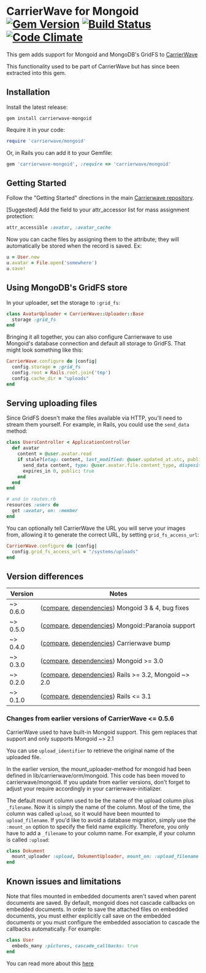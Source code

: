 # CarrierWave for Mongoid [![Gem Version](https://badge.fury.io/rb/carrierwave-mongoid.png)](http://badge.fury.io/rb/carrierwave-mongoid) [![Build Status](https://travis-ci.org/carrierwaveuploader/carrierwave-mongoid.png?branch=master)](http://travis-ci.org/carrierwaveuploader/carrierwave-mongoid) [![Code Climate](https://codeclimate.com/github/carrierwaveuploader/carrierwave-mongoid.png)](https://codeclimate.com/github/carrierwaveuploader/carrierwave-mongoid)

This gem adds support for Mongoid and MongoDB's GridFS to
[CarrierWave](https://github.com/carrierwaveuploader/carrierwave/)

This functionality used to be part of CarrierWave but has since been extracted
into this gem.

## Installation

Install the latest release:

    gem install carrierwave-mongoid

Require it in your code:

```ruby
require 'carrierwave/mongoid'
```

Or, in Rails you can add it to your Gemfile:

```ruby
gem 'carrierwave-mongoid', :require => 'carrierwave/mongoid'
```

## Getting Started

Follow the "Getting Started" directions in the main
[Carrierwave repository](https://raw.github.com/carrierwaveuploader/carrierwave/).

[Suggested] Add the field to your attr_accessor list for mass assignment
protection:

```ruby
attr_accessible :avatar, :avatar_cache
```

Now you can cache files by assigning them to the attribute; they will
automatically be stored when the record is saved. Ex:

```ruby
u = User.new
u.avatar = File.open('somewhere')
u.save!
```

## Using MongoDB's GridFS store

In your uploader, set the storage to `:grid_fs`:

```ruby
class AvatarUploader < CarrierWave::Uploader::Base
  storage :grid_fs
end
```

Bringing it all together, you can also configure Carrierwave to use Mongoid's
database connection and default all storage to GridFS. That might look something
like this:

```ruby
CarrierWave.configure do |config|
  config.storage = :grid_fs
  config.root = Rails.root.join('tmp')
  config.cache_dir = "uploads"
end
```

## Serving uploading files

Since GridFS doesn't make the files available via HTTP, you'll need to stream
them yourself. For example, in Rails, you could use the `send_data` method:

```ruby
class UsersController < ApplicationController
  def avatar
    content = @user.avatar.read
    if stale?(etag: content, last_modified: @user.updated_at.utc, public: true)
      send_data content, type: @user.avatar.file.content_type, disposition: "inline"
      expires_in 0, public: true
    end
  end
end

# and in routes.rb
resources :users do
  get :avatar, on: :member
end
```

You can optionally tell CarrierWave the URL you will serve your images from,
allowing it to generate the correct URL, by setting `grid_fs_access_url`:

```ruby
CarrierWave.configure do |config|
  config.grid_fs_access_url = "/systems/uploads"
end
```

## Version differences

| Version  | Notes                                                                           |
|----------|---------------------------------------------------------------------------------|
| ~> 0.6.0 | ([compare][compare-0.6], [dependencies][deps-0.6]) Mongoid 3 & 4, bug fixes     |
| ~> 0.5.0 | ([compare][compare-0.5], [dependencies][deps-0.5]) Mongoid::Paranoia support    |
| ~> 0.4.0 | ([compare][compare-0.4], [dependencies][deps-0.4]) Carrierwave bump             |
| ~> 0.3.0 | ([compare][compare-0.3], [dependencies][deps-0.3]) Mongoid >= 3.0               |
| ~> 0.2.0 | ([compare][compare-0.2], [dependencies][deps-0.2]) Rails >= 3.2, Mongoid ~> 2.0 |
| ~> 0.1.0 | ([compare][compare-0.1], [dependencies][deps-0.1]) Rails <= 3.1                 |

[compare-0.6]: https://github.com/carrierwaveuploader/carrierwave-mongoid/compare/v0.5.0...v0.6.0
[compare-0.5]: https://github.com/carrierwaveuploader/carrierwave-mongoid/compare/v0.4.0...v0.5.0
[compare-0.4]: https://github.com/carrierwaveuploader/carrierwave-mongoid/compare/v0.3.1...v0.4.0
[compare-0.3]: https://github.com/carrierwaveuploader/carrierwave-mongoid/compare/v0.2.1...v0.3.1
[compare-0.2]: https://github.com/carrierwaveuploader/carrierwave-mongoid/compare/v0.1.7...v0.2.2
[compare-0.1]: https://github.com/carrierwaveuploader/carrierwave-mongoid/compare/v0.1.1...v0.1.7

[deps-0.6]: https://rubygems.org/gems/carrierwave-mongoid/versions/0.6.0
[deps-0.5]: https://rubygems.org/gems/carrierwave-mongoid/versions/0.5.0
[deps-0.4]: https://rubygems.org/gems/carrierwave-mongoid/versions/0.4.0
[deps-0.3]: https://rubygems.org/gems/carrierwave-mongoid/versions/0.3.1
[deps-0.2]: https://rubygems.org/gems/carrierwave-mongoid/versions/0.2.2
[deps-0.1]: https://rubygems.org/gems/carrierwave-mongoid/versions/0.1.7

### Changes from earlier versions of CarrierWave <= 0.5.6

CarrierWave used to have built-in Mongoid support. This gem replaces that
support and only supports Mongoid ~> 2.1

You can use `upload_identifier` to retrieve the original name of the uploaded file.

In the earlier version, the mount_uploader-method for mongoid had been defined
in lib/carrierwave/orm/mongoid. This code has been moved to
carrierwave/mongoid. If you update from earlier versions, don't forget to adjust
your require accordingly in your carrierwave-initializer.

The default mount column used to be the name of the upload column plus
`_filename`. Now it is simply the name of the column. Most of the time, the
column was called `upload`, so it would have been mounted to `upload_filename`.
If you'd like to avoid a database migration, simply use the `:mount_on` option
to specify the field name explicitly. Therefore, you only have to add a
`_filename` to your column name. For example, if your column is called
`:upload`:

```ruby
class Dokument
  mount_uploader :upload, DokumentUploader, mount_on: :upload_filename
end
```

## Known issues and limitations

Note that files mounted in embedded documents aren't saved when parent documents
are saved. By default, mongoid does not cascade callbacks on embedded
documents. In order to save the attached files on embedded documents, you must
either explicitly call save on the embedded documents or you must configure the
embedded association to cascade the callbacks automatically. For example:

```ruby
class User
  embeds_many :pictures, cascade_callbacks: true
end
```

You can read more about this [here](https://github.com/carrierwaveuploader/carrierwave/issues#issue/81)
